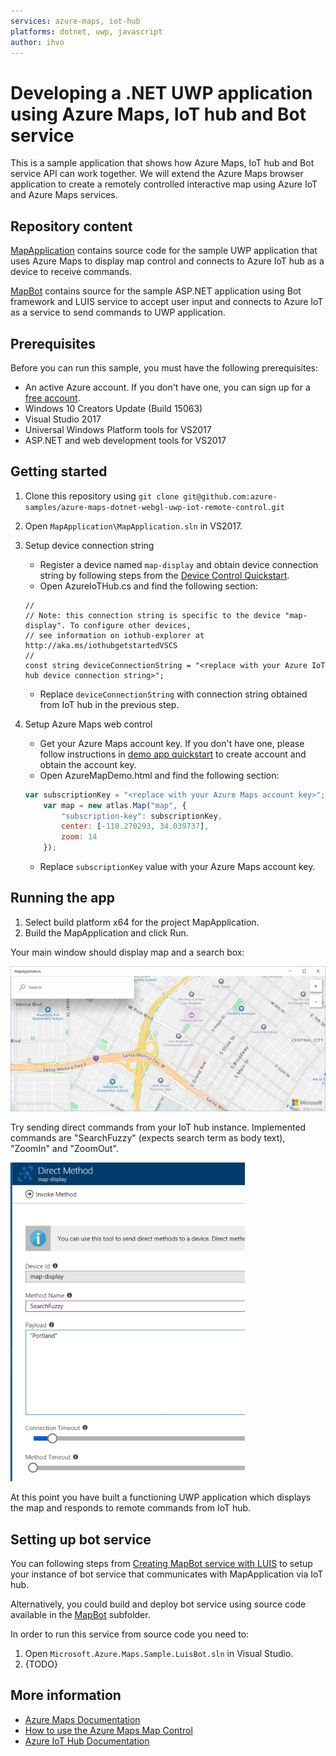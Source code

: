 ```yaml
---
services: azure-maps, iot-hub
platforms: dotnet, uwp, javascript
author: ihvo
---
```


# Developing a .NET UWP application using Azure Maps, IoT hub and Bot service

This is a sample application that shows how Azure Maps, IoT hub and Bot service API can work together. We will extend the Azure Maps browser application to create a remotely controlled interactive map using Azure IoT and Azure Maps services.

## Repository content

[MapApplication](https://github.com/Azure-Samples/azure-maps-dotnet-webgl-uwp-iot-remote-control/MapApplication) contains source code for the sample UWP application that uses Azure Maps to display map control and connects to Azure IoT hub as a device to receive commands.

[MapBot](https://github.com/Azure-Samples/azure-maps-dotnet-webgl-uwp-iot-remote-control/MapBot) contains source for the sample ASP.NET application using Bot framework and LUIS service to accept user input and connects to Azure IoT as a service to send commands to UWP application.

## Prerequisites

Before you can run this sample, you must have the following prerequisites:

* An active Azure account. If you don't have one, you can sign up for a [free account](https://azure.microsoft.com/free/).
* Windows 10 Creators Update (Build 15063)
* Visual Studio 2017
* Universal Windows Platform tools for VS2017
* ASP.NET and web development tools for VS2017

## Getting started

1. Clone this repository using `git clone git@github.com:azure-samples/azure-maps-dotnet-webgl-uwp-iot-remote-control.git`
2. Open `MapApplication\MapApplication.sln` in VS2017.
3. Setup device connection string
    * Register a device named `map-display` and obtain device connection string by following steps from the [Device Control Quickstart](https://docs.microsoft.com/en-us/azure/iot-hub/quickstart-control-device-dotnet).
    * Open AzureIoTHub.cs and find the following section:
    ```CSharp
    //
    // Note: this connection string is specific to the device "map-display". To configure other devices,
    // see information on iothub-explorer at http://aka.ms/iothubgetstartedVSCS
    //
    const string deviceConnectionString = "<replace with your Azure IoT hub device connection string>";
    ```
    * Replace `deviceConnectionString` with connection string obtained from IoT hub in the previous step.
    
4. Setup Azure Maps web control
    * Get your Azure Maps account key. If you don't have one, please follow instructions in [demo app quickstart](https://docs.microsoft.com/en-us/azure/azure-maps/quick-demo-map-app) to create account and obtain the account key.
    * Open AzureMapDemo.html and find the following section:
    ```Javascript
    var subscriptionKey = "<replace with your Azure Maps account key>";
        var map = new atlas.Map("map", {
            "subscription-key": subscriptionKey,
            center: [-118.270293, 34.039737],
            zoom: 14
        });
    ```
    * Replace `subscriptionKey` value with your Azure Maps account key.

## Running the app

1. Select build platform x64 for the project MapApplication.
2. Build the MapApplication and click Run.

Your main window should display map and a search box:

![Main window](./Docs/Media/readme/Image1.png)

Try sending direct commands from your IoT hub instance. Implemented commands are "SearchFuzzy" (expects search term as body text), "ZoomIn" and "ZoomOut".

![Direct commands](./Docs/Media/readme/Image2.png)

At this point you have built a functioning UWP application which displays the map and responds to remote commands from IoT hub.

## Setting up bot service

You can following steps from [Creating MapBot service with LUIS](https://github.com/Azure-Samples/azure-maps-dotnet-webgl-uwp-iot-remote-control/Docs/create-luis-bot-with-bot-service.md) to setup your instance of bot service that communicates with MapApplication via IoT hub.

Alternatively, you could build and deploy bot service using source code available in the [MapBot](https://github.com/Azure-Samples/azure-maps-dotnet-webgl-uwp-iot-remote-control/MapBot) subfolder.

In order to run this service from source code you need to:
1. Open `Microsoft.Azure.Maps.Sample.LuisBot.sln` in Visual Studio.
2. {TODO}

## More information

- [Azure Maps Documentation](https://docs.microsoft.com/en-us/azure/azure-maps/)
- [How to use the Azure Maps Map Control](https://docs.microsoft.com/en-us/azure/azure-maps/how-to-use-map-control)
- [Azure IoT Hub Documentation](https://docs.microsoft.com/azure/iot-hub/)

